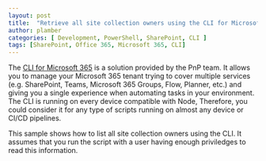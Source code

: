 ```yaml
---
layout: post
title:  "Retrieve all site collection owners using the CLI for Microsoft 365"
author: plamber
categories: [ Development, PowerShell, SharePoint, CLI ]
tags: [SharePoint, Office 365, Microsoft 365, CLI]
---
```

The [CLI for Microsoft 365](https://github.com/pnp/cli-microsoft365) is a solution provided by the PnP team. It allows you to manage your Microsoft 365 tenant trying to cover multiple services (e.g. SharePoint, Teams, Microsoft 365 Groups, Flow, Planner, etc.) and giving you a single experience when automating tasks in your environment. The CLI is running on every device compatible with Node, Therefore, you could consider it for any type of scripts running on almost any device or CI/CD pipelines.

This sample shows how to list all site collection owners using the CLI. It assumes that you run the script with a user having enough priviledges to read this information. 

<script src="https://gist.github.com/plamber/6e327e9260853d2d816fe355da27cf2d.js"></script>

